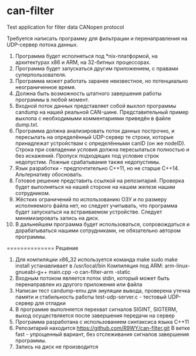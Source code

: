 # can-filter
Test application for filter data CANopen protocol

Требуется написать программу для фильтрации и перенаправления на UDP-сервер потока данных.

1. Программа будет исполняться под *nix-платформой, на архитектурах x86 и ARM, на 32-битных процессорах.
2. Программа будет запускаться другим приложением, с правами суперпользователя.
3. Программа может работать заранее неизвестное, но потенциально неограниченное время.
4. Должна быть возможность штатного завершения работы программы в любой момент.
5. Входной поток данных представляет собой выхлоп программы candump на нашей реальной CAN-шине. Представительный пример выхлопа с необходимыми комментариями приведён в файле dump.txt.
6. Программа должна анализировать поток данных построчно, и пересылать на определённый UDP-сервер те строки, которые принадлежат устройствам с определёнными canID (он же nodeID). Строка при совпадении условия должна пересылаться полностью и без искажений. Пропуск подходящих под условие строк недопустим. Ложные срабатывания также недопустимы.
7. Язык разработки - предпочтительно C++11, но не старше C++14. Альтернативу обосновать.
8. Готовое решение представить ссылкой на репозитарий. Проверка будет выполняться на нашей стороне на нашем железе нашим сотрудником.
9. Жёстких ограничений по использованию ОЗУ и по размеру исполняемого файла нет, но следует учитывать, что программа будет запускаться на встраиваемом устройстве. Следует минимизировать запись на диск.
10. В дальнейшем программа будет использоваться, сопровождаться и дорабатываться нашими сотрудниками, не обязательно автором программы.

==============
Решение

1. Для компиляции x86_32 используется команда make
   sudo make install устанавливает в /usr/local/bin
   Компиляция под ARM:  arm-linux-gnueabi-g++ main.cpp -o can-filter-arm -static
2. Входным потоком является поток stdin, который может быть перенаправлен из другого приложения или файла
3. Написан тест candump-emu для эиуляции вывода, проверена утечка памяти и стабильность работы
    test-udp-server.c - тестовый UDP-сервер для отладки
4. В программе выполняется перехват сигналов SIGINT, SIGTERM, выход осуществляется после завершения передачи на сервер
7. Программа разработана с использованием синтаксиса языка С++11
8. Репозитарий находится https://github.com/R9WY/can-filter.git
    В ветке fast - упрощенный вариант, без отслеживания сигналов завершения программы.
9. Запись на диск не производится

